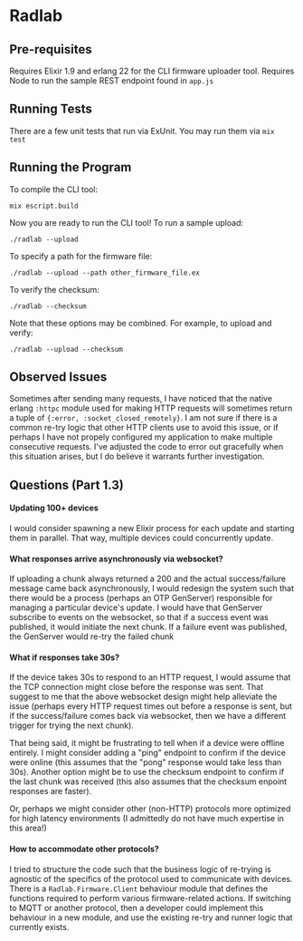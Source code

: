 # Radlab

## Pre-requisites
Requires Elixir 1.9 and erlang 22 for the CLI firmware uploader tool.
Requires Node to run the sample REST endpoint found in `app.js`

## Running Tests
There are a few unit tests that run via ExUnit. You may run them via `mix test`

## Running the Program
To compile the CLI tool:

```
mix escript.build
```

Now you are ready to run the CLI tool!
To run a sample upload:
```
./radlab --upload
```

To specify a path for the firmware file:
```
./radlab --upload --path other_firmware_file.ex
```

To verify the checksum:
```
./radlab --checksum
```

Note that these options may be combined. For example, to upload and verify:
```
./radlab --upload --checksum
```

## Observed Issues
Sometimes after sending many requests, I have noticed that the native erlang `:httpc` module used for making HTTP requests will sometimes return a tuple of `{:error, :socket_closed_remotely}`. I am not sure if there is a common re-try logic that other HTTP clients use to avoid this issue, or if perhaps I have not propely configured my application to make multiple consecutive requests. I've adjusted the code to error out gracefully when this situation arises, but I do believe it warrants further investigation.

## Questions (Part 1.3)
#### Updating 100+ devices
I would consider spawning a new Elixir process for each update and starting them in parallel. That way, multiple devices could concurrently update.

#### What responses arrive asynchronously via websocket?
If uploading a chunk always returned a 200 and the actual success/failure message came back asynchronously, I would redesign the system such that there would be a process (perhaps an OTP GenServer) responsible for managing a particular device's update. I would have that GenServer subscribe to events on the websocket, so that if a success event was published, it would initiate the next chunk. If a failure event was published, the GenServer would re-try the failed chunk

#### What if responses take 30s?
If the device takes 30s to respond to an HTTP request, I would assume that the TCP connection might close before the response was sent. That suggest to me that the above websocket design might help alleviate the issue (perhaps every HTTP request times out before a response is sent, but if the success/failure comes back via websocket, then we have a different trigger for trying the next chunk). 

That being said, it might be frustrating to tell when if a device were offline entirely. I might consider adding a "ping" endpoint to confirm if the device were online (this assumes that the "pong" response would take less than 30s). Another option might be to use the checksum endpoint to confirm if the last chunk was received (this also assumes that the checksum enpoint responses are faster).

Or, perhaps we might consider other (non-HTTP) protocols more optimized for high latency environments (I admittedly do not have much expertise in this area!)

#### How to accommodate other protocols?
I tried to structure the code such that the business logic of re-trying is agnostic of the specifics of the protocol used to communicate with devices. There is a `Radlab.Firmware.Client` behaviour module that defines the functions required to perform various firmware-related actions. If switching to MQTT or another protocol, then a developer could implement this behaviour in a new module, and use the existing re-try and runner logic that currently exists.
